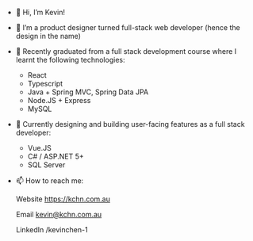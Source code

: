 - 👋 Hi, I’m Kevin!
- 👀 I’m a product designer turned full-stack web developer (hence the design in the name)
- 🌱 Recently graduated from a full stack development course where I learnt the following technologies:
    - React
    - Typescript
    - Java + Spring MVC, Spring Data JPA
    - Node.JS + Express
    - MySQL
- 🔨 Currently designing and building user-facing features as a full stack developer:
    - Vue.JS
    - C# / ASP.NET 5+
    - SQL Server
- 📫 How to reach me:

    Website
    https://kchn.com.au

    Email
    kevin@kchn.com.au
  
    LinkedIn
    /kevinchen-1
  

<!---
kevinchendesign/kevinchendesign is a ✨ special ✨ repository because its `README.md` (this file) appears on your GitHub profile.
You can click the Preview link to take a look at your changes.
--->
